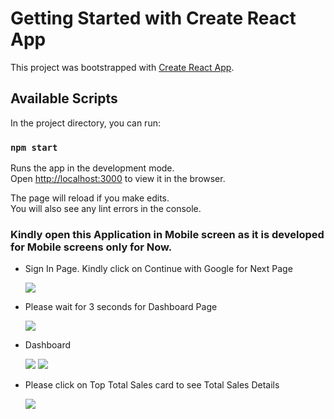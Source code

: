 # Getting Started with Create React App

This project was bootstrapped with [Create React App](https://github.com/facebook/create-react-app).

## Available Scripts

In the project directory, you can run:

### `npm start`

Runs the app in the development mode.\
Open [http://localhost:3000](http://localhost:3000) to view it in the browser.

The page will reload if you make edits.\
You will also see any lint errors in the console.

### Kindly open this Application in Mobile screen as it is developed for Mobile screens only for Now.
- Sign In Page. Kindly click on Continue with Google for Next Page

    ![](Screens/Sign-In.PNG)

- Please wait for 3 seconds for Dashboard Page

    ![](Screens/Waiting.PNG)

- Dashboard

    ![](Screens/Dashboard-1.PNG)    ![](Screens/Dashboard-2.PNG)
    
- Please click on Top Total Sales card to see Total Sales Details

    ![](Screens/Sales-details.PNG)
